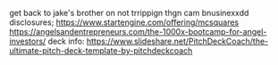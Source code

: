 get back to jake's brother on not trrippign thgn cam bnusinexxdd
disclosures; https://www.startengine.com/offering/mcsquares
https://angelsandentrepreneurs.com/the-1000x-bootcamp-for-angel-investors/
deck info: https://www.slideshare.net/PitchDeckCoach/the-ultimate-pitch-deck-template-by-pitchdeckcoach
